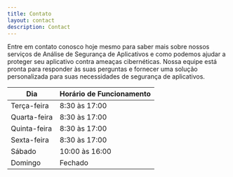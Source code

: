 ```yaml
---
title: Contato
layout: contact
description: Contact
---
```


Entre em contato conosco hoje mesmo para saber mais sobre nossos serviços de Análise de Segurança de Aplicativos e como podemos ajudar a proteger seu aplicativo contra ameaças cibernéticas. Nossa equipe está pronta para responder às suas perguntas e fornecer uma solução personalizada para suas necessidades de segurança de aplicativos.


| Dia           | Horário de Funcionamento  |
| ------------- | ------------------------- |
| Terça-feira   | 8:30 às 17:00             |
| Quarta-feira  | 8:30 às 17:00             |
| Quinta-feira  | 8:30 às 17:00             |
| Sexta-feira   | 8:30 às 17:00             |
| Sábado        | 10:00 às 16:00            |
| Domingo       | Fechado                   |